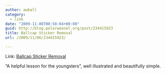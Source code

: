 ```yaml
---
author: awball
category:
  - link
date: "2009-11-06T00:58:04+00:00"
guid: http://blog.polarweasel.org/post/234415923
title: Ballcap Sticker Removal
url: /2009/11/06/234415923/

---
```

Link: [Ballcap Sticker Removal](http://www.flipflopflyin.com/flipflopflyball/info-stickerremoval.html)

“A helpful lesson for the youngsters”, well illustrated and beautifully simple.
